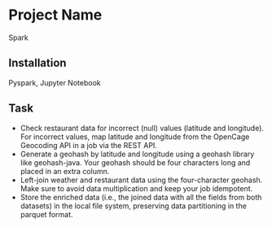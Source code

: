 # Project Name
Spark 

## Installation
Pyspark, Jupyter Notebook

## Task
+ Check restaurant data for incorrect (null) values (latitude and longitude). For incorrect values, map latitude and longitude from the OpenCage Geocoding API in a job via the REST API.
+ Generate a geohash by latitude and longitude using a geohash library like geohash-java. Your geohash should be four characters long and placed in an extra column.
+ Left-join weather and restaurant data using the four-character geohash. Make sure to avoid data multiplication and keep your job idempotent.
+ Store the enriched data (i.e., the joined data with all the fields from both datasets) in the local file system, preserving data partitioning in the parquet format.
